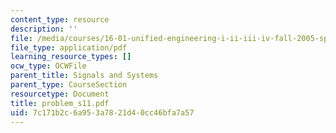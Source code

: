 ```yaml
---
content_type: resource
description: ''
file: /media/courses/16-01-unified-engineering-i-ii-iii-iv-fall-2005-spring-2006/7c171b2c6a953a7821d40cc46bfa7a57_problem_s11.pdf
file_type: application/pdf
learning_resource_types: []
ocw_type: OCWFile
parent_title: Signals and Systems
parent_type: CourseSection
resourcetype: Document
title: problem_s11.pdf
uid: 7c171b2c-6a95-3a78-21d4-0cc46bfa7a57
---
```

